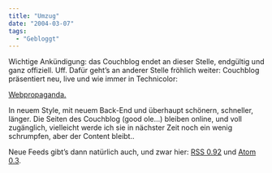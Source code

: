 ```yaml
---
title: "Umzug"
date: "2004-03-07"
tags:
  - "Gebloggt"
---
```


Wichtige Ankündigung: das Couchblog endet an dieser Stelle, endgültig und ganz offiziell. Uff. Dafür geht’s an anderer Stelle fröhlich weiter: Couchblog präsentiert neu, live und wie immer in Technicolor:

[Webpropaganda.](https://couchblog.de/webpropaganda/)

In neuem Style, mit neuem Back-End und überhaupt schönern, schneller, länger. Die Seiten des Couchblog (good ole…) bleiben online, und voll zugänglich, vielleicht werde ich sie in nächster Zeit noch ein wenig schrumpfen, aber der Content bleibt..

Neue Feeds gibt’s dann natürlich auch, und zwar hier: [RSS 0.92](https://couchblog.de/webpropaganda/?rss=1) und [Atom 0.3](https://couchblog.de/webpropaganda/?atom=1).
